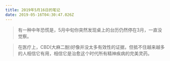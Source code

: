 ```yaml
---
title: 2019年5月16日的笔记
date: 2019-05-16T04:30:47.026Z
---
```

> 有一种中年恐慌是，5月中旬你突然发现桌上的台历仍然停在3月，一直没觉察。

> 在医疗上，CBD(大麻二酚)好像并没太多有效性的证据，但抵不住越来越多的人相信它有用，相信它是治愈这个时代所有精神疾病的完美灵药。
